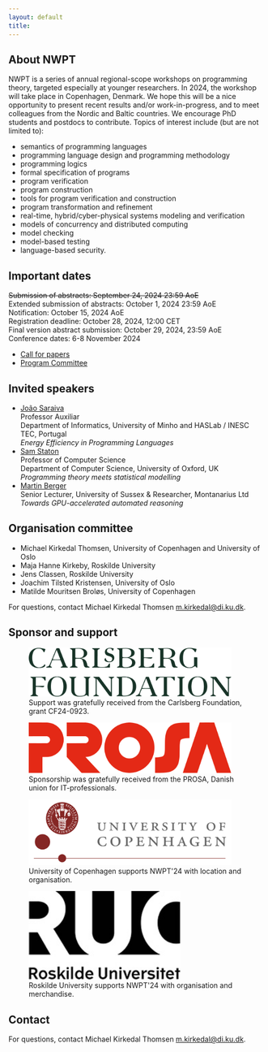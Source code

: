 ```yaml
---
layout: default
title: 
---
```


## About NWPT

NWPT is a series of annual regional-scope workshops on programming
theory, targeted especially at younger researchers. In 2024, the
workshop will take place in Copenhagen, Denmark. We hope this will be
a nice opportunity to present recent results and/or work-in-progress,
and to meet colleagues from the Nordic and Baltic countries. We
encourage PhD students and postdocs to contribute. Topics of interest
include (but are not limited to):

- semantics of programming languages
- programming language design and programming methodology
- programming logics
- formal specification of programs
- program verification
- program construction
- tools for program verification and construction
- program transformation and refinement
- real-time, hybrid/cyber-physical systems modeling and verification
- models of concurrency and distributed computing
- model checking
- model-based testing
- language-based security.

## Important dates

<s>Submission of abstracts: September 24, 2024 23:59 AoE</s><br>
Extended submission of abstracts: October 1, 2024 23:59 AoE<br>
Notification: October 15, 2024 AoE<br>
Registration deadline: October 28, 2024, 12:00 CET<br>
Final version abstract submission: October 29, 2024, 23:59 AoE<br>
Conference dates: 6-8 November 2024

* <a href="call-for-paper.html">Call for papers</a>
* <a href="call-for-paper.html#program-committee">Program Committee</a>



## Invited speakers

* [João Saraiva](https://www.inesctec.pt/en/people/joao-alexandre-saraiva)<br>
  Professor Auxiliar<br>
  Department of Informatics, University of Minho and HASLab / INESC TEC, Portugal<br>
  _Energy Efficiency in Programming Languages_
* [Sam Staton](https://www.cs.ox.ac.uk/people/samuel.staton/main.html)<br>
  Professor of Computer Science<br>
  Department of Computer Science, University of Oxford, UK<br>
  _Programming theory meets statistical modelling_
* [Martin Berger](https://martinfriedrichberger.net/)<br>
  Senior Lecturer, University of Sussex & Researcher, Montanarius Ltd<br>
  _Towards GPU-accelerated automated reasoning_

## Organisation committee

  * Michael Kirkedal Thomsen, University of Copenhagen and University of Oslo
  * Maja Hanne Kirkeby, Roskilde University
  * Jens Classen, Roskilde University
  * Joachim Tilsted Kristensen, University of Oslo
  * Matilde Mouritsen Broløs, University of Copenhagen

For questions, contact Michael Kirkedal Thomsen <m.kirkedal@di.ku.dk>.


## Sponsor and support

<figure>
  <a href="https://www.carlsbergfondet.dk/en" target="_blank"><img src="images/Carlsbergfondet_logo_2-liner_UK_RGB_GREEN.png" width="400" alt="Carslberg Foundation Sponsor Logo"></a>
  <figcaption>Support was gratefully received from the Carlsberg Foundation, grant CF24-0923.</figcaption>
</figure>
<figure>
  <a href="https://www.prosa.dk/" target="_blank"><img src="images/prosa.svg" width="400" alt="PROSA"></a>
  <figcaption>Sponsorship was gratefully received from the PROSA, Danish union for IT-professionals.</figcaption>
</figure>
<figure>
  <a href="https://www.ku.dk/english/" target="_blank"><img src="images/ku.png" width="400" alt="University of Copenhagen"></a>
  <figcaption>University of Copenhagen supports NWPT'24 with location and organisation.</figcaption>
</figure>
<figure>
  <a href="https://ruc.dk/en" target="_blank"><img src="images/RUC-logo.jpg" width="300" alt="Roskilde University"></a>
  <figcaption>Roskilde University supports NWPT'24 with organisation and merchandise.</figcaption>
</figure>


<!-- ### Becomming an Industrial Sponsors

Would you like to sponsor keynote and reception Friday, afternoon, to make it open and free to the public (up to the capacity of auditorium)? We provide multiple options for you.

* <b>Bronze (DKK 5000):</b><br/>
  Your logo and link on the NWPT 2024 website and in symposium materials; your roll-up or poster in the social space outside the symposium lecture room; one free registration (which can be donated to somebody else). Your sponsorship contributes to discounted student registration by partially covering on-site food and facility costs for students.
* <b>Silver (DKK 10000), final reception sponsor:</b><br/>
  All of Bronze, plus: Named sponsor of final reception; with sponsor presentation (in lecture room or social space) at the beginning of the industrial reception.

If you are interestend in becomming a sponsor for NWPT'24, you can contact Michael Kirkedal Thomsen <a href="mailto:m.kirkedal@di.ku.dk">m.kirkedal@di.ku.dk</a>.
 -->

## Contact

For questions, contact Michael Kirkedal Thomsen <m.kirkedal@di.ku.dk>.
